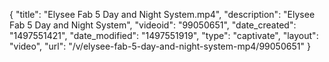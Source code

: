 {
    "title": "Elysee Fab 5 Day and Night System.mp4",
    "description": "Elysee Fab 5 Day and Night System",
    "videoid": "99050651",
    "date_created": "1497551421",
    "date_modified": "1497551919",
    "type": "captivate",
    "layout": "video",
    "url": "\/v\/elysee-fab-5-day-and-night-system-mp4\/99050651"
}